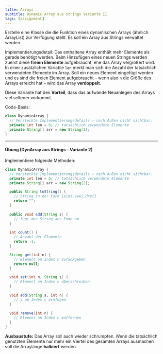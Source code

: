 ```yaml
---
title: Arrays
subtitle: Dynamic Array aus Strings Variante II
tags: [assignment]
---
```


Erstelle eine Klasse die die Funktion eines dynamischen Arrays (ähnlich ArrayList) zur Verfügung stellt. Es soll ein Array aus Strings verwaltet werden.

Implementierungsdetail: Das enthaltene Array enthält mehr Elemente als gerade benötigt werden. Beim Hinzufügen eines neuen Strings werden zuerst diese **freien Elemente** aufgebraucht, ehe das Array vergrößert wird. In einer zusätzlichen Variable `len` merkt man sich die Anzahl der tatsächlich verwendeten Elemente im Array. Soll ein neues Element eingefügt werden und es sind die freien Element aufgebraucht  – wenn also `n` die Größe des Arrays erreicht hat – wird das Array **verdoppelt**.

Diese Variante hat den **Vorteil**, dass das aufwände Neuanlegen des Arrays viel seltener vorkommt.

Code-Basis:

```java
class DynamicArray {
  // Versteckte Implementierungsdetails – nach Außen nicht sichtbar.
  private int len = 0; // tatsächlich verwendete Elemente
  private String[] arr = new String[2];
}
```



---

#### Übung (DynArray aus Strings – Variante 2)

Implementiere folgende Methoden:

```java
class DynamicArray {
  // Versteckte Implementierungsdetails – nach Außen nicht sichtbar.
  private int len = 0; // tatsächlich verwendete Elemente
  private String[] arr = new String[2];  

  public String toString() {
    // String in der Form [eins,zwei,drei]
    return "";
  }
  
  public void add(String s) {
    // fügt den String ans Ende an
  }
  
  int count() {
    // Anzahl der Elemente
    return -1;
  }

  String get(int n) {
    // Element an Index n zurückgeben
    return null;
  }

  void set(int n, String s) {
    // Element an Index n überschreiben
  }
  
  void add(String s, int n) {
    // s an Index n einfügen
  }
  
  void remove(int n) {
    // Element an Index n entfernen
  }
}
```

**Ausbaustufe:** Das Array soll auch wieder schrumpfen. Wenn die tatsächlich genutzten Elemente nur mehr ein Viertel des gesamten Arrays ausmachen soll die Arraylänge **halbiert** werden.
